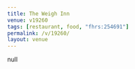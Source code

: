```yaml
---
title: The Weigh Inn
venue: v19260
tags: [restaurant, food, "fhrs:254691"]
permalink: /v/19260/
layout: venue
---
```

null